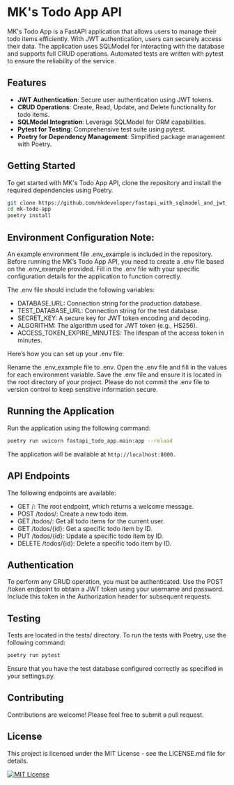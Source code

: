 # MK's Todo App API

MK's Todo App is a FastAPI application that allows users to manage their todo items efficiently. With JWT authentication, users can securely access their data. The application uses SQLModel for interacting with the database and supports full CRUD operations. Automated tests are written with pytest to ensure the reliability of the service.

## Features

- **JWT Authentication**: Secure user authentication using JWT tokens.
- **CRUD Operations**: Create, Read, Update, and Delete functionality for todo items.
- **SQLModel Integration**: Leverage SQLModel for ORM capabilities.
- **Pytest for Testing**: Comprehensive test suite using pytest.
- **Poetry for Dependency Management**: Simplified package management with Poetry.

## Getting Started
To get started with MK's Todo App API, clone the repository and install the required dependencies using Poetry.

```bash
git clone https://github.com/mkdeveloper/fastapi_with_sqlmodel_and_jwt_auth.git
cd mk-todo-app
poetry install
```

## Environment Configuration Note:

An example environment file .env_example is included in the repository. Before running the MK’s Todo App API, you need to create a .env file based on the .env_example provided. Fill in the .env file with your specific configuration details for the application to function correctly.

The .env file should include the following variables:

-   DATABASE_URL: Connection string for the production database.
-   TEST_DATABASE_URL: Connection string for the test database.
-   SECRET_KEY: A secure key for JWT token encoding and decoding.
-   ALGORITHM: The algorithm used for JWT token (e.g., HS256).
-   ACCESS_TOKEN_EXPIRE_MINUTES: The lifespan of the access token in minutes.

Here’s how you can set up your .env file:

Rename the .env_example file to .env.
Open the .env file and fill in the values for each environment variable.
Save the .env file and ensure it is located in the root directory of your project.
Please do not commit the .env file to version control to keep sensitive information secure.


## Running the Application
Run the application using the following command:
```bash
poetry run uvicorn fastapi_todo_app.main:app --reload
```

The application will be available at `http://localhost:8000.`

## API Endpoints
The following endpoints are available:

-   GET /: The root endpoint, which returns a welcome message.
-   POST /todos/: Create a new todo item.
-   GET /todos/: Get all todo items for the current user.
-   GET /todos/{id}: Get a specific todo item by ID.
-   PUT /todos/{id}: Update a specific todo item by ID.
-   DELETE /todos/{id}: Delete a specific todo item by ID.


## Authentication
To perform any CRUD operation, you must be authenticated. Use the POST /token endpoint to obtain a JWT token using your username and password. Include this token in the Authorization header for subsequent requests.

## Testing
Tests are located in the tests/ directory. To run the tests with Poetry, use the following command:
```bash
poetry run pytest
```

Ensure that you have the test database configured correctly as specified in your settings.py.

## Contributing
Contributions are welcome! Please feel free to submit a pull request.

## License

This project is licensed under the MIT License - see the LICENSE.md file for details.

[![MIT License](https://img.shields.io/badge/License-MIT-green.svg)](https://choosealicense.com/licenses/mit/)